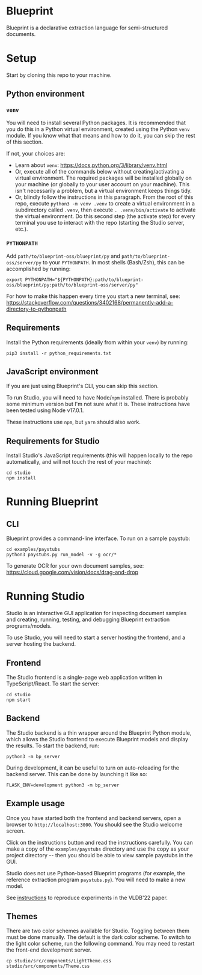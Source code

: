# Blueprint

Blueprint is a declarative extraction language for semi-structured documents.

# Setup

Start by cloning this repo to your machine.

## Python environment

### `venv`

You will need to install several Python packages. It is recommended that you
do this in a Python virtual environment, created using the Python `venv` module.
If you know what that means and how to do it, you can skip the rest of this
section.

If not, your choices are:

- Learn about `venv`: <https://docs.python.org/3/library/venv.html>
- Or, execute all of the commands below without creating/activating a virtual
  environment. The required packages will be installed globally on your machine
  (or globally to your user account on your machine). This isn't necessarily a
  problem, but a virtual environment keeps things tidy.
- Or, blindly follow the instructions in this paragraph. From the root of this
  repo, execute `python3 -m venv .venv` to create a virtual environment in a
  subdirectory called `.venv`, then execute `. .venv/bin/activate` to activate
  the virtual environment. Do this second step (the activate step) for every
  terminal you use to interact with the repo (starting the Studio server, etc.).

### `PYTHONPATH`

Add `path/to/blueprint-oss/blueprint/py` and `path/to/blueprint-oss/server/py`
to your `PYTHONPATH`. In most shells (Bash/Zsh), this can be accomplished by
running:

```
export PYTHONPATH="${PYTHONPATH}:path/to/blueprint-oss/blueprint/py:path/to/blueprint-oss/server/py"
```

For how to make this happen every time you start a new terminal, see:
<https://stackoverflow.com/questions/3402168/permanently-add-a-directory-to-pythonpath>

## Requirements

Install the Python requirements (ideally from within your `venv`) by running:

```
pip3 install -r python_requirements.txt
```

## JavaScript environment

If you are just using Blueprint's CLI, you can skip this section.

To run Studio, you will need to have Node/`npm` installed. There is probably
some minimum version but I'm not sure what it is. These instructions have been
tested using Node v17.0.1.

These instructions use `npm`, but `yarn` should also work.

## Requirements for Studio

Install Studio's JavaScript requirements (this will happen locally to the repo
automatically, and will not touch the rest of your machine):

```
cd studio
npm install
```

# Running Blueprint

## CLI

Blueprint provides a command-line interface. To run on a sample paystub:

```
cd examples/paystubs
python3 paystubs.py run_model -v -g ocr/*
```

To generate OCR for your own document samples, see:
<https://cloud.google.com/vision/docs/drag-and-drop>

# Running Studio

Studio is an interactive GUI application for inspecting document samples and
creating, running, testing, and debugging Blueprint extraction programs/models.

To use Studio, you will need to start a server hosting the frontend, and a
server hosting the backend.

## Frontend

The Studio frontend is a single-page web application written in
TypeScript/React. To start the server:

```
cd studio
npm start
```

## Backend

The Studio backend is a thin wrapper around the Blueprint Python module, which
allows the Studio frontend to execute Blueprint models and display the results.
To start the backend, run:

```
python3 -m bp_server
```

During development, it can be useful to turn on auto-reloading for the backend
server. This can be done by launching it like so:

```
FLASK_ENV=development python3 -m bp_server
```

## Example usage

Once you have started both the frontend and backend servers, open a browser to
`http://localhost:3000`. You should see the Studio welcome screen.

Click on the instructions button and read the instructions carefully. You can
make a copy of the `examples/paystubs` directory and use the copy as your
project directory -- then you should be able to view sample paystubs in the GUI.

Studio does not use Python-based Blueprint programs (for example, the reference
extraction program `paystubs.py`). You will need to make a new model.

See [instructions](vldb22.md) to reproduce experiments in the VLDB'22 paper.

## Themes

There are two color schemes available for Studio. Toggling between
them must be done manually. The default is the dark color scheme. To
switch to the light color scheme, run the following command. You may
need to restart the front-end development server.

```
cp studio/src/components/LightTheme.css studio/src/components/Theme.css
```
